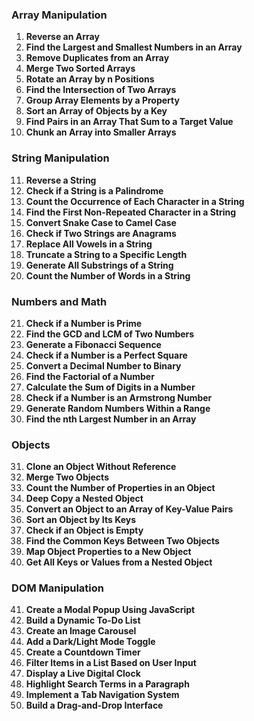 ### Array Manipulation

1. **Reverse an Array**
2. **Find the Largest and Smallest Numbers in an Array**
3. **Remove Duplicates from an Array**
4. **Merge Two Sorted Arrays**
5. **Rotate an Array by n Positions**
6. **Find the Intersection of Two Arrays**
7. **Group Array Elements by a Property**
8. **Sort an Array of Objects by a Key**
9. **Find Pairs in an Array That Sum to a Target Value**
10. **Chunk an Array into Smaller Arrays**

### String Manipulation

11. **Reverse a String**
12. **Check if a String is a Palindrome**
13. **Count the Occurrence of Each Character in a String**
14. **Find the First Non-Repeated Character in a String**
15. **Convert Snake Case to Camel Case**
16. **Check if Two Strings are Anagrams**
17. **Replace All Vowels in a String**
18. **Truncate a String to a Specific Length**
19. **Generate All Substrings of a String**
20. **Count the Number of Words in a String**

### Numbers and Math

21. **Check if a Number is Prime**
22. **Find the GCD and LCM of Two Numbers**
23. **Generate a Fibonacci Sequence**
24. **Check if a Number is a Perfect Square**
25. **Convert a Decimal Number to Binary**
26. **Find the Factorial of a Number**
27. **Calculate the Sum of Digits in a Number**
28. **Check if a Number is an Armstrong Number**
29. **Generate Random Numbers Within a Range**
30. **Find the nth Largest Number in an Array**

### Objects

31. **Clone an Object Without Reference**
32. **Merge Two Objects**
33. **Count the Number of Properties in an Object**
34. **Deep Copy a Nested Object**
35. **Convert an Object to an Array of Key-Value Pairs**
36. **Sort an Object by Its Keys**
37. **Check if an Object is Empty**
38. **Find the Common Keys Between Two Objects**
39. **Map Object Properties to a New Object**
40. **Get All Keys or Values from a Nested Object**

### DOM Manipulation

41. **Create a Modal Popup Using JavaScript**
42. **Build a Dynamic To-Do List**
43. **Create an Image Carousel**
44. **Add a Dark/Light Mode Toggle**
45. **Create a Countdown Timer**
46. **Filter Items in a List Based on User Input**
47. **Display a Live Digital Clock**
48. **Highlight Search Terms in a Paragraph**
49. **Implement a Tab Navigation System**
50. **Build a Drag-and-Drop Interface**
